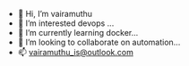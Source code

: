 - 👋 Hi, I’m vairamuthu
- 👀 I’m interested devops ...
- 🌱 I’m currently learning docker...
- 💞️ I’m looking to collaborate on automation...
- 📫 vairamuthu_is@outlook.com

<!---
vairam3011/vairam3011 is a ✨ special ✨ repository because its `README.md` (this file) appears on your GitHub profile.
You can click the Preview link to take a look at your changes.
--->
